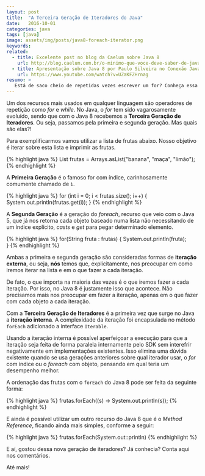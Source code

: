 ```yaml
---
layout: post
title:  "A Terceira Geração de Iteradores do Java"
date:   2016-10-01
categories: java
tags: [java]
image: assets/img/posts/java8-foreach-iterator.png
keywords:
related:
  - title: Excelente post no blog da Caelum sobre Java 8 
    url: http://blog.caelum.com.br/o-minimo-que-voce-deve-saber-de-java-8/
  - title: Apresentação sobre Java 8 por Paulo Silveira no Conexão Java 2014
    url: https://www.youtube.com/watch?v=UZaKFZHrnag
resumo: >
   Está de saco cheio de repetidas vezes escrever um for? Conheça essa novidade do Java 8 e nunca mais escreva uma iteração na sua vida! 
---
```


Um dos recursos mais usados em qualquer linguagem são operadores de repetição como _for_ e _while_. No Java, o _for_ tem sido vagarosamente evoluído, sendo que com o Java 8 recebemos a __Terceira Geração de Iteradores__. Ou seja, passamos pela primeira e segunda geração. Mas quais são elas?!

Para exemplificarmos vamos utilizar a lista de frutas abaixo. Nosso objetivo é iterar sobre esta lista e imprimir as frutas.

{% highlight java %}
List<String> frutas = Arrays.asList("banana", "maça", "limão");
{% endhighlight %}

A __Primeira Geração__ é o famoso for com índice, carinhosamente comumente chamado de `ì`.

{% highlight java %}
for (int i = 0; i < frutas.size(); i++) {
  System.out.println(frutas.get(i));
}
{% endhighlight %}

A __Segunda Geração__ é a geração do _foreach_, recurso que veio com o Java 5, que já nos retorna cada objeto baseado numa lista não necessitando de um índice explícito, _casts_ e _get_ para pegar determinado elemento.

{% highlight java %}
for(String fruta : frutas) {
  System.out.println(fruta);	
}
{% endhighlight %}

Ambas a primeira e segunda geração são consideradas formas de __iteração externa__, ou seja, **nós** temos que, explicitamente, nos preocupar em como iremos iterar na lista e em o que fazer a cada iteração.

De fato, o que importa na maioria das vezes é o que iremos fazer a cada iteração. Por isso, no Java 8 é justamente isso que acontece. Não precisamos mais nos preocupar em fazer a iteração, apenas em o que fazer com cada objeto a cada iteração.

Com a __Terceira Geração de Iteradores__ é a primeira vez que surge no Java a __iteração interna__. A complexidade da iteração foi encapsulada no método `forEach` adicionado a interface `Iterable`. 

Usando a iteração interna é possível aperfeiçoar a execução para que a iteração seja feita de forma paralela internamente pelo SDK sem interefrir negativamente em implementações existentes. Isso elimina uma dúvida existente quando se usa gerações anteriores sobre qual iterador usar, o _for_ com índice ou o _foreach_ com objeto, pensando em qual teria um desempenho melhor.

A ordenação das frutas com o `forEach` do Java 8 pode ser feita da seguinte forma:

{% highlight java %}
frutas.forEach((s) -> System.out.println(s));
{% endhighlight %}

E ainda é possível utilizar um outro recurso do Java 8 que é o *Method Reference*, ficando ainda mais simples, conforme a seguir:

{% highlight java %}
frutas.forEach(System.out::println)
{% endhighlight %}

E aí, gostou dessa nova geração de iteradores? Já conhecia? Conta aqui nos comentários.

Até mais!